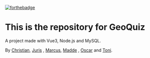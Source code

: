 [![forthebadge](https://forthebadge.com/images/badges/built-with-love.svg)](https://forthebadge.com)
# This is the repository for GeoQuiz

A project made with Vue3, Node.js and MySQL.

By <a href="https://github.com/ChristianLofqvist">Christian</a>, <a href="https://github.com/Yuriks1">Juris</a>
, <a href="https://github.com/DarkendHall">Marcus</a>, <a href="https://github.com/GreenGard">Madde</a>
, <a href="https://github.com/OscarStjernfeldt">Oscar</a> and <a href="https://github.com/ToniKaru">Toni</a>.

